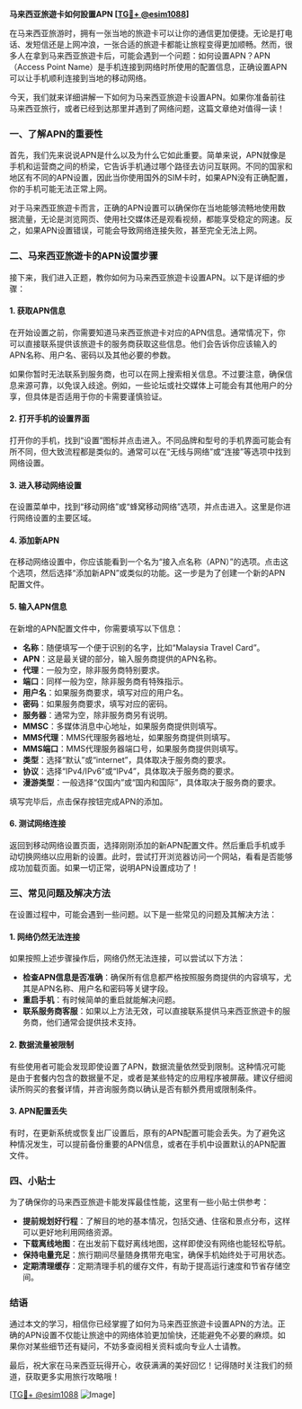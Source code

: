 **马来西亚旅遊卡如何設置APN [[TG💪+ @esim1088](https://t.me/s/esim1088)]**

在马来西亚旅游时，拥有一张当地的旅遊卡可以让你的通信更加便捷。无论是打电话、发短信还是上网冲浪，一张合适的旅遊卡都能让旅程变得更加顺畅。然而，很多人在拿到马来西亚旅遊卡后，可能会遇到一个问题：如何设置APN？APN（Access Point Name）是手机连接到网络时所使用的配置信息，正确设置APN可以让手机顺利连接到当地的移动网络。

今天，我们就来详细讲解一下如何为马来西亚旅遊卡设置APN。如果你准备前往马来西亚旅行，或者已经到达那里并遇到了网络问题，这篇文章绝对值得一读！

### 一、了解APN的重要性

首先，我们先来说说APN是什么以及为什么它如此重要。简单来说，APN就像是手机和运营商之间的桥梁，它告诉手机通过哪个路径去访问互联网。不同的国家和地区有不同的APN设置，因此当你使用国外的SIM卡时，如果APN没有正确配置，你的手机可能无法正常上网。

对于马来西亚旅遊卡而言，正确的APN设置可以确保你在当地能够流畅地使用数据流量，无论是浏览网页、使用社交媒体还是观看视频，都能享受稳定的网速。反之，如果APN设置错误，可能会导致网络连接失败，甚至完全无法上网。

### 二、马来西亚旅遊卡的APN设置步骤

接下来，我们进入正题，教你如何为马来西亚旅遊卡设置APN。以下是详细的步骤：

#### 1. 获取APN信息

在开始设置之前，你需要知道马来西亚旅遊卡对应的APN信息。通常情况下，你可以直接联系提供该旅遊卡的服务商获取这些信息。他们会告诉你应该输入的APN名称、用户名、密码以及其他必要的参数。

如果你暂时无法联系到服务商，也可以在网上搜索相关信息。不过要注意，确保信息来源可靠，以免误入歧途。例如，一些论坛或社交媒体上可能会有其他用户的分享，但具体是否适用于你的卡需要谨慎验证。

#### 2. 打开手机的设置界面

打开你的手机，找到“设置”图标并点击进入。不同品牌和型号的手机界面可能会有所不同，但大致流程都是类似的。通常可以在“无线与网络”或“连接”等选项中找到网络设置。

#### 3. 进入移动网络设置

在设置菜单中，找到“移动网络”或“蜂窝移动网络”选项，并点击进入。这里是你进行网络设置的主要区域。

#### 4. 添加新APN

在移动网络设置中，你应该能看到一个名为“接入点名称（APN）”的选项。点击这个选项，然后选择“添加新APN”或类似的功能。这一步是为了创建一个新的APN配置文件。

#### 5. 输入APN信息

在新增的APN配置文件中，你需要填写以下信息：

- **名称**：随便填写一个便于识别的名字，比如“Malaysia Travel Card”。
- **APN**：这是最关键的部分，输入服务商提供的APN名称。
- **代理**：一般为空，除非服务商特别要求。
- **端口**：同样一般为空，除非服务商有特殊指示。
- **用户名**：如果服务商要求，填写对应的用户名。
- **密码**：如果服务商要求，填写对应的密码。
- **服务器**：通常为空，除非服务商另有说明。
- **MMSC**：多媒体消息中心地址，如果服务商提供则填写。
- **MMS代理**：MMS代理服务器地址，如果服务商提供则填写。
- **MMS端口**：MMS代理服务器端口号，如果服务商提供则填写。
- **类型**：选择“默认”或“internet”，具体取决于服务商的要求。
- **协议**：选择“IPv4/IPv6”或“IPv4”，具体取决于服务商的要求。
- **漫游类型**：一般选择“仅国内”或“国内和国际”，具体取决于服务商的要求。

填写完毕后，点击保存按钮完成APN的添加。

#### 6. 测试网络连接

返回到移动网络设置页面，选择刚刚添加的新APN配置文件。然后重启手机或手动切换网络以应用新的设置。此时，尝试打开浏览器访问一个网站，看看是否能够成功加载页面。如果一切正常，说明APN设置成功了！

### 三、常见问题及解决方法

在设置过程中，可能会遇到一些问题。以下是一些常见的问题及其解决方法：

#### 1. 网络仍然无法连接

如果按照上述步骤操作后，网络仍然无法连接，可以尝试以下方法：

- **检查APN信息是否准确**：确保所有信息都严格按照服务商提供的内容填写，尤其是APN名称、用户名和密码等关键字段。
- **重启手机**：有时候简单的重启就能解决问题。
- **联系服务商客服**：如果以上方法无效，可以直接联系提供马来西亚旅遊卡的服务商，他们通常会提供技术支持。

#### 2. 数据流量被限制

有些使用者可能会发现即使设置了APN，数据流量依然受到限制。这种情况可能是由于套餐内包含的数据量不足，或者是某些特定的应用程序被屏蔽。建议仔细阅读所购买的套餐详情，并咨询服务商以确认是否有额外费用或限制条件。

#### 3. APN配置丢失

有时，在更新系统或恢复出厂设置后，原有的APN配置可能会丢失。为了避免这种情况发生，可以提前备份重要的APN信息，或者在手机中设置默认的APN配置文件。

### 四、小贴士

为了确保你的马来西亚旅遊卡能发挥最佳性能，这里有一些小贴士供参考：

- **提前规划好行程**：了解目的地的基本情况，包括交通、住宿和景点分布，这样可以更好地利用网络资源。
- **下载离线地图**：在出发前下载好离线地图，这样即使没有网络也能轻松导航。
- **保持电量充足**：旅行期间尽量随身携带充电宝，确保手机始终处于可用状态。
- **定期清理缓存**：定期清理手机的缓存文件，有助于提高运行速度和节省存储空间。

### 结语

通过本文的学习，相信你已经掌握了如何为马来西亚旅遊卡设置APN的方法。正确的APN设置不仅能让旅途中的网络体验更加愉快，还能避免不必要的麻烦。如果你对某些细节还有疑问，不妨多查阅相关资料或向专业人士请教。

最后，祝大家在马来西亚玩得开心，收获满满的美好回忆！记得随时关注我们的频道，获取更多实用旅行攻略哦！

[[TG💪+ @esim1088](https://t.me/s/esim1088) ![Image](https://i.postimg.cc/4NQfJmqS/Snipaste-2025-05-13-00-14-12.png)]